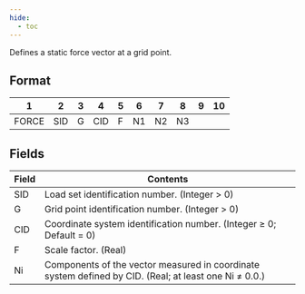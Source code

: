 ```yaml
---
hide:
  - toc
---
```

Defines a static force vector at a grid point.

## Format
| 1        | 2        | 3        | 4        | 5        | 6        | 7        | 8        | 9        | 10       | 
| -------- | -------- | -------- | -------- | -------- | -------- | -------- | -------- | -------- | -------- | 
| FORCE    | SID      | G        | CID      | F        | N1       | N2       | N3       |          |          |

## Fields
| Field      | Contents |
| ---------- | -------- |
| SID | Load set identification number. (Integer > 0) |
| G | Grid point identification number. (Integer > 0) |
| CID | Coordinate system identification number. (Integer ≥ 0; Default = 0)  |
| F | Scale factor. (Real)  |
| Ni | Components of the vector measured in coordinate system defined by CID. (Real; at least one Ni ≠ 0.0.)  |

